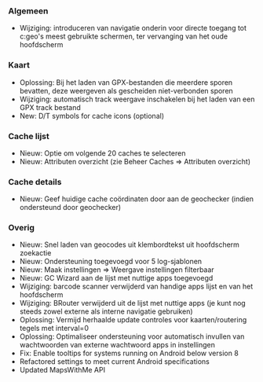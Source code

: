 ### Algemeen
- Wijziging: introduceren van navigatie onderin voor directe toegang tot c:geo's meest gebruikte schermen, ter vervanging van het oude hoofdscherm

### Kaart
- Oplossing: Bij het laden van GPX-bestanden die meerdere sporen bevatten, deze weergeven als gescheiden niet-verbonden sporen
- Wijziging: automatisch track weergave inschakelen bij het laden van een GPX track bestand
- New: D/T symbols for cache icons (optional)

### Cache lijst
- Nieuw: Optie om volgende 20 caches te selecteren
- Nieuw: Attributen overzicht (zie Beheer Caches => Attributen overzicht)

### Cache details
- Nieuw: Geef huidige cache coördinaten door aan de geochecker (indien ondersteund door geochecker)

### Overig
- Nieuw: Snel laden van geocodes uit klembordtekst uit hoofdscherm zoekactie
- Nieuw: Ondersteuning toegevoegd voor 5 log-sjablonen
- Nieuw: Maak instellingen => Weergave instellingen filterbaar
- Nieuw: GC Wizard aan de lijst met nuttige apps toegevoegd
- Wijziging: barcode scanner verwijderd van handige apps lijst en van het hoofdscherm
- Wijziging: BRouter verwijderd uit de lijst met nuttige apps (je kunt nog steeds zowel externe als interne navigatie gebruiken)
- Oplossing: Vermijd herhaalde update controles voor kaarten/routering tegels met interval=0
- Oplossing: Optimaliseer ondersteuning voor automatisch invullen van wachtwoorden van externe wachtwoord apps in instellingen
- Fix: Enable tooltips for systems running on Android below version 8
- Refactored settings to meet current Android specifications
- Updated MapsWithMe API
